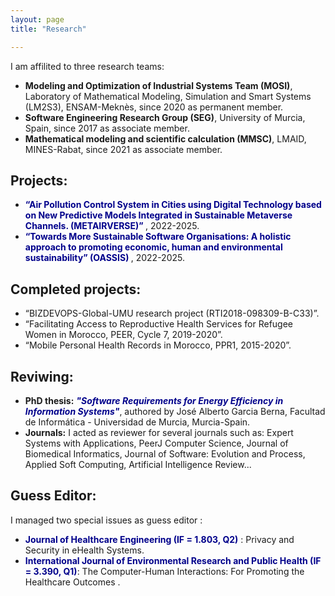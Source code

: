 ```yaml
---
layout: page
title: "Research"

---
```

I am affilited to three research teams:
<ul>
  <li> <b>Modeling and Optimization of Industrial Systems Team (MOSI)</b>, Laboratory of Mathematical Modeling, Simulation and Smart Systems (LM2S3), ENSAM-Meknès, since 2020 as permanent member. </li>
  <li> <b>Software Engineering Research Group (SEG)</b>, University of Murcia, Spain, since 2017 as associate member. </li>
  <li> <b>Mathematical modeling and scientific calculation (MMSC)</b>, LMAID, MINES-Rabat, since 2021 as associate member.</li>
 </ul>
 
## Projects:

  - <b style="color:DarkBlue;"> “Air Pollution Control System in Cities using Digital Technology based on New Predictive Models Integrated in Sustainable Metaverse Channels. (METAIRVERSE)” </b>, 2022-2025.
  - <b style="color:DarkBlue;"> “Towards More Sustainable Software Organisations: A holistic approach to promoting economic, human and environmental sustainability” (OASSIS) </b>, 2022-2025.

  
## Completed projects:
  
  - “BIZDEVOPS-Global-UMU research project (RTI2018-098309-B-C33)”.
  - “Facilitating Access to Reproductive Health Services for Refugee Women in Morocco, PEER, Cycle 7, 2019-2020”.
  - “Mobile Personal Health Records in Morocco, PPR1, 2015-2020”.
  
## Reviwing:

  - <b> PhD thesis:</b> <b style="color:DarkBlue;"><i>"Software Requirements for Energy Efficiency in Information Systems"</i></b>, authored by José Alberto Garcia Berna, Facultad de Informática - Universidad de Murcia, Murcia-Spain.
  - <b> Journals:</b> I acted as reviewer for several journals such as: Expert Systems with Applications, PeerJ Computer Science, Journal of Biomedical Informatics, Journal of Software: Evolution and Process, Applied Soft Computing, Artificial Intelligence Review...
  
## Guess Editor:

I managed two special issues as guess editor :
  - <b style="color:DarkBlue;"> Journal of Healthcare Engineering (IF = 1.803, Q2)</b> : Privacy and Security in eHealth Systems.
  - <b style="color:DarkBlue;"> International Journal of Environmental Research and Public Health (IF = 3.390, Q1)</b>: The Computer-Human Interactions: For Promoting the Healthcare Outcomes .
